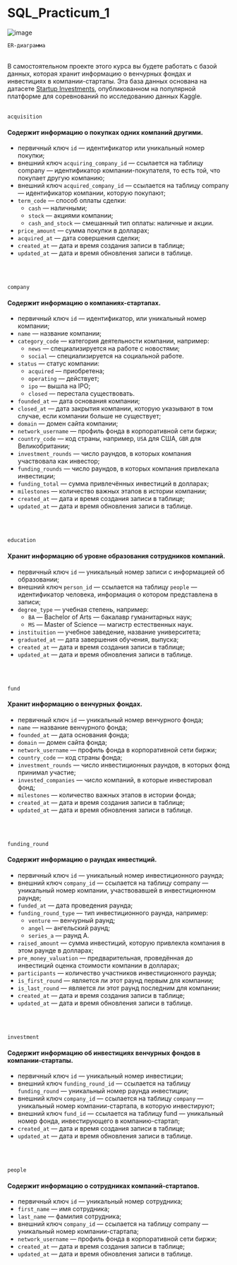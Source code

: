 # SQL_Practicum_1


![image](https://github.com/user-attachments/assets/d1a638fc-16c9-4ef4-a5f1-a87756a7f73f)

```ER-диаграмма```
<br>
<br>

В самостоятельном проекте этого курса вы будете работать с базой данных, которая хранит информацию о венчурных фондах и инвестициях в компании-стартапы. Эта база данных основана на датасете [Startup Investments](https://www.kaggle.com/datasets/justinas/startup-investments), опубликованном на популярной платформе для соревнований по исследованию данных Kaggle. 
<br>
<br>

```acquisition```  
#### Содержит информацию о покупках одних компаний другими.  
* первичный ключ ```id``` — идентификатор или уникальный номер покупки;  
* внешний ключ ```acquiring_company_id``` — ссылается на таблицу company — идентификатор компании-покупателя, то есть той, что покупает другую компанию;  
* внешний ключ ```acquired_company_id``` — ссылается на таблицу company — идентификатор компании, которую покупают;  
* ```term_code``` — способ оплаты сделки:    
  * ```cash``` — наличными;  
  * ```stock``` — акциями компании;
  * ```cash_and_stock``` — смешанный тип оплаты: наличные и акции.
* ```price_amount``` — сумма покупки в долларах;
* ```acquired_at``` — дата совершения сделки;
* ```created_at``` — дата и время создания записи в таблице;
* ```updated_at``` — дата и время обновления записи в таблице.
<br>
<br>

```company```
#### Содержит информацию о компаниях-стартапах.  
* первичный ключ ```id``` — идентификатор, или уникальный номер компании;  
* ```name``` — название компании;  
* ```category_code``` — категория деятельности компании, например:  
  * ```news``` — специализируется на работе с новостями;  
  * ```social``` — специализируется на социальной работе.  
* ```status``` — статус компании:  
  * ```acquired``` — приобретена;  
  * ```operating``` — действует;  
  * ```ipo``` — вышла на IPO;  
  * ```closed``` — перестала существовать.  
* ```founded_at``` — дата основания компании;  
* ```closed_at``` — дата закрытия компании, которую указывают в том случае, если компании больше не существует;  
* ```domain``` — домен сайта компании;  
* ```network_username``` — профиль фонда в корпоративной сети биржи;  
* ```country_code``` — код страны, например, ```USA``` для США, ```GBR``` для Великобритании;  
* ```investment_rounds``` — число раундов, в которых компания участвовала как инвестор;  
* ```funding_rounds``` — число раундов, в которых компания привлекала инвестиции;  
* ```funding_total``` — сумма привлечённых инвестиций в долларах;  
* ```milestones``` — количество важных этапов в истории компании;  
* ```created_at``` — дата и время создания записи в таблице;  
* ```updated_at``` — дата и время обновления записи в таблице.  
<br>  
<br>

```education```
#### Хранит информацию об уровне образования сотрудников компаний.  
* первичный ключ ```id``` — уникальный номер записи с информацией об образовании;  
* внешний ключ ```person_id``` — ссылается на таблицу ```people``` — идентификатор человека, информация о котором представлена в записи;  
* ```degree_type``` — учебная степень, например:  
  * ```BA``` — Bachelor of Arts — бакалавр гуманитарных наук;  
  * ```MS``` — Master of Science — магистр естественных наук.  
* ```instituition``` — учебное заведение, название университета;  
* ```graduated_at``` — дата завершения обучения, выпуска;  
* ```created_at``` — дата и время создания записи в таблице;  
* ```updated_at``` — дата и время обновления записи в таблице.  
<br>  
<br>

```fund```
#### Хранит информацию о венчурных фондах.  
* первичный ключ ```id``` — уникальный номер венчурного фонда;  
* ```name``` — название венчурного фонда;  
* ```founded_at``` — дата основания фонда;  
* ```domain``` — домен сайта фонда;  
* ```network_username``` — профиль фонда в корпоративной сети биржи;  
* ```country_code``` — код страны фонда;  
* ```investment_rounds``` — число инвестиционных раундов, в которых фонд принимал участие;  
* ```invested_companies``` — число компаний, в которые инвестировал фонд;  
* ```milestones``` — количество важных этапов в истории фонда;  
* ```created_at``` — дата и время создания записи в таблице;  
* ```updated_at``` — дата и время обновления записи в таблице.  
<br>  
<br>

```funding_round```
#### Содержит информацию о раундах инвестиций.  
* первичный ключ ```id``` — уникальный номер инвестиционного раунда;  
* внешний ключ ```company_id``` — ссылается на таблицу company — уникальный номер компании, участвовавшей в инвестиционном раунде;  
* ```funded_at``` — дата проведения раунда;  
* ```funding_round_type``` — тип инвестиционного раунда, например:  
  * ```venture``` — венчурный раунд;  
  * ```angel``` — ангельский раунд;  
  * ```series_a``` — раунд А.  
* ```raised_amount``` — сумма инвестиций, которую привлекла компания в этом раунде в долларах;  
* ```pre_money_valuation``` — предварительная, проведённая до инвестиций оценка стоимости компании в долларах;  
* ```participants``` — количество участников инвестиционного раунда;  
* ```is_first_round``` — является ли этот раунд первым для компании;  
* ```is_last_round``` — является ли этот раунд последним для компании;  
* ```created_at``` — дата и время создания записи в таблице;  
* ```updated_at``` — дата и время обновления записи в таблице.  
<br>  
<br>

```investment```  
#### Содержит информацию об инвестициях венчурных фондов в компании-стартапы.  
* первичный ключ ```id``` — уникальный номер инвестиции;  
* внешний ключ ```funding_round_id``` — ссылается на таблицу ```funding_round``` — уникальный номер раунда инвестиции;  
* внешний ключ ```company_id``` — ссылается на таблицу ```company``` — уникальный номер компании-стартапа, в которую инвестируют;  
* внешний ключ ```fund_id``` — ссылается на таблицу fund — уникальный номер фонда, инвестирующего в компанию-стартап;  
* ```created_at``` — дата и время создания записи в таблице;  
* ```updated_at``` — дата и время обновления записи в таблице.  
<br>  
<br>

```people```  
#### Содержит информацию о сотрудниках компаний-стартапов.  
* первичный ключ ```id``` — уникальный номер сотрудника;  
* ```first_name``` — имя сотрудника;  
* ```last_name``` — фамилия сотрудника;  
* внешний ключ ```company_id``` — ссылается на таблицу company — уникальный номер компании-стартапа;  
* ```network_username``` — профиль фонда в корпоративной сети биржи;  
* ```created_at``` — дата и время создания записи в таблице;  
* ```updated_at``` — дата и время обновления записи в таблице.  
